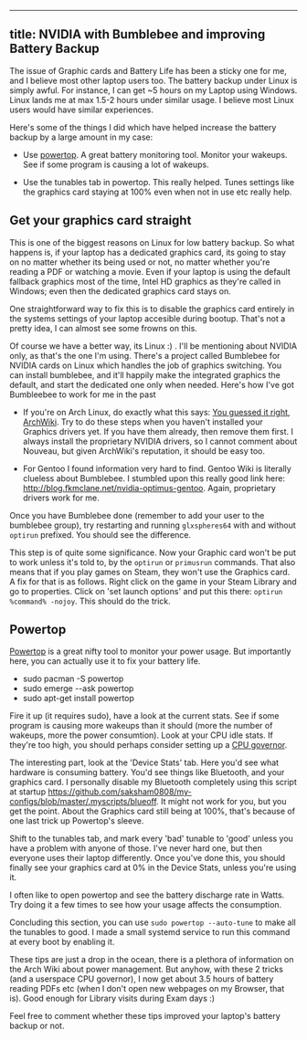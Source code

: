 -------
title: NVIDIA with Bumblebee and improving Battery Backup
-------

The issue of Graphic cards and Battery Life has been a sticky one for me, and I believe most other laptop users too. The battery backup under Linux is simply awful. For instance, I can get ~5 hours on my Laptop using Windows. Linux lands me at max 1.5-2 hours under similar usage. I believe most Linux users would have similar experiences.

Here's some of the things I did which have helped increase the battery backup by a large amount in my case:

* Use [powertop](https://wiki.archlinux.org/index.php/Powertop). A great battery monitoring tool. Monitor your wakeups. See if some program is causing a lot of wakeups.

* Use the tunables tab in powertop. This really helped. Tunes settings like the graphics card staying at 100% even when not in use etc really help.

## Get your graphics card straight

This is one of the biggest reasons on Linux for low battery backup. So what happens is, if your laptop has a dedicated graphics card, its going to stay on no matter whether its being used or not, no matter whether you're reading a PDF or watching a movie. Even if your laptop is using the default fallback graphics most of the time, Intel HD graphics as they're called in Windows; even then the dedicated graphics card stays on.

One straightforward way to fix this is to disable the graphics card entirely in the systems settings of your laptop accesible during bootup. That's not a pretty idea, I can almost see some frowns on this.

Of course we have a better way, its Linux :) . I'll be mentioning about NVIDIA only, as that's the one I'm using. There's a project called Bumblebee for NVIDIA cards on Linux which handles the job of graphics switching. You can install bumblebee, and it'll happily make the integrated graphics the default, and start the dedicated one only when needed. Here's how I've got Bumbleebee to work for me in the past

* If you're on Arch Linux, do exactly what this says: [You guessed it right, ArchWiki](https://wiki.archlinux.org/index.php/Bumblebee). Try to do these steps when you haven't installed your Graphics drivers yet. If you have them already, then remove them first. I always install the proprietary NVIDIA drivers, so I cannot comment about Nouveau, but given ArchWiki's reputation, it should be easy too.

* For Gentoo I found information very hard to find. Gentoo Wiki is literally clueless about Bumblebee. I stumbled upon this really good link here: <http://blog.fkmclane.net/nvidia-optimus-gentoo>. Again, proprietary drivers work for me.

Once you have Bumblebee done (remember to add your user to the bumblebee group), try restarting and running `glxspheres64` with and without `optirun` prefixed. You should see the difference.

This step is of quite some significance. Now your Graphic card won't be put to work unless it's told to, by the `optirun` or `primusrun` commands. That also means that if you play games on Steam, they won't use the Graphics card. A fix for that is as follows. Right click on the game in your Steam Library and go to properties. Click on 'set launch options' and put this there: `optirun %command% -nojoy`. This should do the trick.

## Powertop
[Powertop](https://wiki.archlinux.org/index.php/Powertop) is a great nifty tool to monitor your power usage. But importantly here, you can actually use it to fix your battery life.
* sudo pacman -S powertop
* sudo emerge --ask powertop
* sudo apt-get install powertop

Fire it up (it requires sudo), have a look at the current stats. See if some program is causing more wakeups than it should (more the number of wakeups, more the power consumtion). Look at your CPU idle stats. If they're too high, you should perhaps consider setting up a [CPU governor](https://wiki.archlinux.org/index.php/CPU_frequency_scaling).

The interesting part, look at the 'Device Stats' tab. Here you'd see what hardware is consuming battery. You'd see things like Bluetooth, and your graphics card. I personally disable my Bluetooth completely using this script at startup <https://github.com/saksham0808/my-configs/blob/master/.myscripts/blueoff>. It might not work for you, but you get the point. About the Graphics card still being at 100%, that's because of one last trick up Powertop's sleeve.

Shift to the tunables tab, and mark every 'bad' tunable to 'good' unless you have a problem with anyone of those. I've never hard one, but then everyone uses their laptop differently. Once you've done this, you should finally see your graphics card at 0% in the Device Stats, unless you're using it.

I often like to open powertop and see the battery discharge rate in Watts. Try doing it a few times to see how your usage affects the consumption.

Concluding this section, you can use `sudo powertop --auto-tune` to make all the tunables to good. I made a small systemd service to run this command at every boot by enabling it.

These tips are just a drop in the ocean, there is a plethora of information on the Arch Wiki about power management. But anyhow, with these 2 tricks (and a userspace CPU governor), I now get about 3.5 hours of battery reading PDFs etc (when I don't open new webpages on my Browser, that is). Good enough for Library visits during Exam days :)

Feel free to comment whether these tips improved your laptop's battery backup or not.
